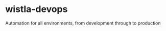 wistla-devops
=============

Automation for all environments, from development through to production
